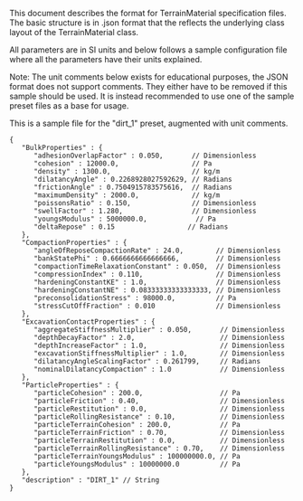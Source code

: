 This document describes the format for TerrainMaterial specification files.
The basic structure is in .json format that the reflects the underlying class layout
of the TerrainMaterial class.

All parameters are in SI units and below follows a sample configuration file where
all the parameters have their units explained.

Note: The unit comments below exists for educational purposes, the JSON format
      does not support comments. They either have to be removed if this sample should
      be used. It is instead recommended to use one of the sample preset files as a base for usage.

This is a sample file for the "dirt_1" preset, augmented with unit comments.
```
{
   "BulkProperties" : {
      "adhesionOverlapFactor" : 0.050,       // Dimensionless
      "cohesion" : 12000.0,                  // Pa
      "density" : 1300.0,                    // kg/m
      "dilatancyAngle" : 0.2268928027592629, // Radians
      "frictionAngle" : 0.7504915783575616,  // Radians
      "maximumDensity" : 2000.0,             // kg/m
      "poissonsRatio" : 0.150,               // Dimensionless
      "swellFactor" : 1.280,                 // Dimensionless
      "youngsModulus" : 5000000.0,            // Pa
      "deltaRepose" : 0.15                  // Radians
   },
   "CompactionProperties" : {
      "angleOfReposeCompactionRate" : 24.0,        // Dimensionless
      "bankStatePhi" : 0.6666666666666666,         // Dimensionless
      "compactionTimeRelaxationConstant" : 0.050,  // Dimensionless
      "compressionIndex" : 0.110,                  // Dimensionless
      "hardeningConstantKE" : 1.0,                 // Dimensionless
      "hardeningConstantNE" : 0.08333333333333333, // Dimensionless
      "preconsolidationStress" : 98000.0,          // Pa
      "stressCutOffFraction" : 0.010               // Dimensionless
   },
   "ExcavationContactProperties" : {
      "aggregateStiffnessMultiplier" : 0.050,       // Dimensionless
      "depthDecayFactor" : 2.0,                     // Dimensionless
      "depthIncreaseFactor" : 1.0,                  // Dimensionless
      "excavationStiffnessMultiplier" : 1.0,        // Dimensionless
      "dilatancyAngleScalingFactor" : 0.261799,     // Radians
      "nominalDilatancyCompaction" : 1.0            // Dimensionless
   },
   "ParticleProperties" : {
      "particleCohesion" : 200.0,                   // Pa
      "particleFriction" : 0.40,                    // Dimensionless
      "particleRestitution" : 0.0,                  // Dimensionless
      "particleRollingResistance" : 0.10,           // Dimensionless
      "particleTerrainCohesion" : 200.0,            // Pa
      "particleTerrainFriction" : 0.70,             // Dimensionless
      "particleTerrainRestitution" : 0.0,           // Dimensionless
      "particleTerrainRollingResistance" : 0.70,    // Dimensionless
      "particleTerrainYoungsModulus" : 100000000.0, // Pa
      "particleYoungsModulus" : 10000000.0          // Pa
   },
   "description" : "DIRT_1" // String
}
```

